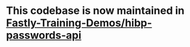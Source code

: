 # This codebase is now maintained in [Fastly-Training-Demos/hibp-passwords-api](https://github.com/BrooksCunningham/Fastly-Training-Demos/tree/main/hibp-passwords-api)
